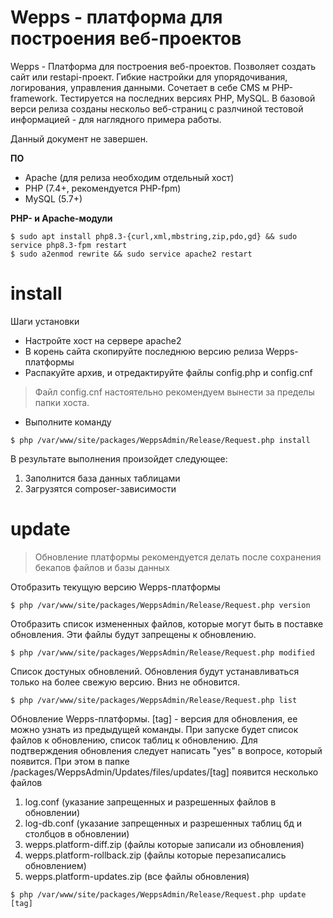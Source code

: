 # Wepps - платформа для построения веб-проектов

Wepps - Платформа для построения веб-проектов. Позволяет создать сайт или restapi-проект. Гибкие настройки для упорядочивания, логирования, управления данными. Сочетает в себе CMS м PHP-framework. Тестируется на последних версиях PHP, MySQL. В базовой верси релиза созданы нескольо веб-страниц с разлчиной тестовой информацией - для наглядного примера работы.

Данный документ не завершен.

**ПО**
- Apache (для релиза необходим отдельный хост)
- PHP (7.4+, рекомендуется PHP-fpm)
- MySQL (5.7+)

**PHP- и Apache-модули**

```
$ sudo apt install php8.3-{curl,xml,mbstring,zip,pdo,gd} && sudo service php8.3-fpm restart
$ sudo a2enmod rewrite && sudo service apache2 restart
```

# install

Шаги установки
- Настройте хост на сервере apache2
- В корень сайта скопируйте последнюю версию релиза Wepps-платформы
- Распакуйте архив, и отредактируйте файлы config.php и config.cnf

> Файл config.cnf настоятельно рекомендуем вынести за пределы папки хоста.

- Выполните команду

```
$ php /var/www/site/packages/WeppsAdmin/Release/Request.php install
```

В результате выполнения произойдет следующее:
1. Заполнится база данных таблицами
2. Загрузятся composer-зависимости

# update

> Обновление платформы рекомендуется делать после сохранения бекапов файлов и базы данных

Отобразить текущую версию Wepps-платформы

```
$ php /var/www/site/packages/WeppsAdmin/Release/Request.php version
```

Отобразить список измененных файлов, которые могут быть в поставке обновления.
Эти файлы будут запрещены к обновлению.

```
$ php /var/www/site/packages/WeppsAdmin/Release/Request.php modified
```

Список достуных обновлений. Обновления будут устанавливаться только на более свежую версию. Вниз не обновится.

```
$ php /var/www/site/packages/WeppsAdmin/Release/Request.php list
```

Обновление Wepps-платформы. [tag] - версия для обновления, ее можно узнать из предыдущей команды. При запуске будет список файлов к обновлению, список таблиц к обновлению. Для подтверждения обновления следует написать "yes" в вопросе, который появится.
При этом в папке /packages/WeppsAdmin/Updates/files/updates/[tag] появится несколько файлов
1. log.conf (указание запрещенных и разрешенных файлов в обновлении)
2. log-db.conf (указание запрещенных и разрешенных таблиц бд и столбцов в обновлении)
3. wepps.platform-diff.zip (файлы которые записали из обновления)
4. wepps.platform-rollback.zip (файлы которые перезаписались обновлением)
5. wepps.platform-updates.zip (все файлы обновления)

```
$ php /var/www/site/packages/WeppsAdmin/Release/Request.php update [tag]
```